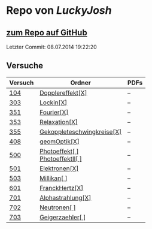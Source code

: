 # Repo von *LuckyJosh*

## [zum Repo auf GitHub](https://github.com/LuckyJosh/APPhysik)

Letzter Commit: 08.07.2014 19:22:20

## Versuche

|       Versuch       |                                                                                         Ordner                                                                                          |PDFs|
|---------------------|-----------------------------------------------------------------------------------------------------------------------------------------------------------------------------------------|----|
|[104](../versuch/104)|[Dopplereffekt[X]](https://github.com/LuckyJosh/APPhysik/tree/master/Dopplereffekt%5BX%5D)                                                                                               |–   |
|[303](../versuch/303)|[Lockin[X]](https://github.com/LuckyJosh/APPhysik/tree/master/Lockin%5BX%5D)                                                                                                             |–   |
|[351](../versuch/351)|[Fourier[X]](https://github.com/LuckyJosh/APPhysik/tree/master/Fourier%5BX%5D)                                                                                                           |–   |
|[353](../versuch/353)|[Relaxation[X]](https://github.com/LuckyJosh/APPhysik/tree/master/Relaxation%5BX%5D)                                                                                                     |–   |
|[355](../versuch/355)|[Gekoppleteschwingkreise[X]](https://github.com/LuckyJosh/APPhysik/tree/master/Gekoppleteschwingkreise%5BX%5D)                                                                           |–   |
|[408](../versuch/408)|[geomOptik[X]](https://github.com/LuckyJosh/APPhysik/tree/master/geomOptik%5BX%5D)                                                                                                       |–   |
|[500](../versuch/500)|[Photoeffekt[ ]](https://github.com/LuckyJosh/APPhysik/tree/master/Photoeffekt%5B%20%5D)<br/>[PhotoeffektII[ ]](https://github.com/LuckyJosh/APPhysik/tree/master/PhotoeffektII%5B%20%5D)|–   |
|[501](../versuch/501)|[Elektronen[X]](https://github.com/LuckyJosh/APPhysik/tree/master/Elektronen%5BX%5D)                                                                                                     |–   |
|[503](../versuch/503)|[Millikan[ ]](https://github.com/LuckyJosh/APPhysik/tree/master/Millikan%5B%20%5D)                                                                                                       |–   |
|[601](../versuch/601)|[FranckHertz[X]](https://github.com/LuckyJosh/APPhysik/tree/master/FranckHertz%5BX%5D)                                                                                                   |–   |
|[701](../versuch/701)|[Alphastrahlung[X]](https://github.com/LuckyJosh/APPhysik/tree/master/Alphastrahlung%5BX%5D)                                                                                             |–   |
|[702](../versuch/702)|[Neutronen[ ]](https://github.com/LuckyJosh/APPhysik/tree/master/Neutronen%5B%20%5D)                                                                                                     |–   |
|[703](../versuch/703)|[Geigerzaehler[ ]](https://github.com/LuckyJosh/APPhysik/tree/master/Geigerzaehler%5B%20%5D)                                                                                             |–   |
